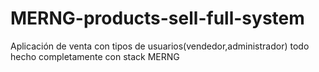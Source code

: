 # MERNG-products-sell-full-system
Aplicación de venta con tipos de usuarios(vendedor,administrador) todo hecho completamente con stack MERNG
